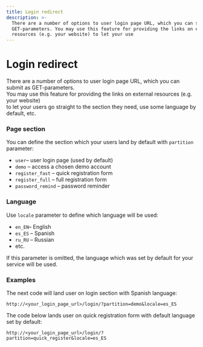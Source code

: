 ```yaml
---
title: Login redirect
description: >-
  There are a number of options to user login page URL, which you can submit as
  GET-parameters. You may use this feature for providing the links on external
  resources (e.g. your website) to let your use
---
```


# Login redirect

There are a number of options to user login page URL, which you can submit as GET-parameters.\
You may use this feature for providing the links on external resources (e.g. your website)\
to let your users go straight to the section they need, use some language by default, etc.

### Page section

You can define the section which your users land by default with `partition` parameter:

* `user`– user login page (used by default)
* `demo` – access a chosen demo account
* `register_fast` – quick registration form
* `register_full` – full registration form
* `password_remind` – password reminder

### Language

Use `locale` parameter to define which language will be used:

* `en_EN`– English
* `es_ES` – Spanish
* `ru_RU` – Russian
* etc.

If this parameter is omitted, the language which was set by default for your service will be used.

### Examples

The next code will land user on login section with Spanish language:

```
http://<your_login_page_url>/login/?partition=demo&locale=es_ES
```

The code below lands user on quick registration form with default language set by default:

```
http://<your_login_page_url>/login/?partition=quick_register&locale=es_ES
```
